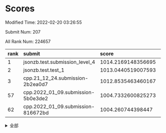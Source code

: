 # Scores

Modified Time: 2022-02-20 03:26:55

Submit Num: 207

All Rank Num: 224657

| rank |               submit               |       score        |       sigma        | pk_num |
| :--- | :--------------------------------- | :----------------- | :----------------- | :----- |
| 1    | jsonzb.test.submission_level_4     | 1014.2169148356695 | 0.8081072213082481 | 4336   |
| 2    | jsonzb.test.test_1                 | 1013.0440519007593 | 0.8021373538209005 | 4338   |
| 3    | cpp.21_12_24.submission-2b2ea0d7   | 1012.8535463460167 | 0.7917389541664182 | 4342   |
| 57   | cpp.2022_01_09.submission-5b0e3de2 | 1004.7332600825273 | 0.714873681524138  | 4339   |
| 62   | cpp.2022_01_09.submission-816672bd | 1004.260744398447  | 0.7268679910245405 | 4338   |


<details>
<summary>全部</summary>

| rank |                 submit                 |       score        |       sigma        | pk_num |
| :--- | :------------------------------------- | :----------------- | :----------------- | :----- |
| 1    | jsonzb.test.submission_level_4         | 1014.2169148356695 | 0.8081072213082481 | 4336   |
| 2    | jsonzb.test.test_1                     | 1013.0440519007593 | 0.8021373538209005 | 4338   |
| 3    | cpp.21_12_24.submission-2b2ea0d7       | 1012.8535463460167 | 0.7917389541664182 | 4342   |
| 4    | gobigger.level_3.submission_level_3_33 | 1011.9399009759013 | 0.787977377302184  | 4337   |
| 5    | gobigger.level_3.submission_level_3_48 | 1011.5548777093277 | 0.7667610532950596 | 4340   |
| 6    | gobigger.level_3.submission_level_3_1  | 1011.5003983667781 | 0.7610899985178723 | 4341   |
| 7    | gobigger.level_3.submission_level_3_6  | 1011.4488463132349 | 0.7880115661739969 | 4341   |
| 8    | gobigger.level_3.submission_level_3_47 | 1011.2348863317937 | 0.7879145203870422 | 4341   |
| 9    | gobigger.level_3.submission_level_3_2  | 1011.1389143445109 | 0.7576182645310425 | 4345   |
| 10   | gobigger.level_3.submission_level_3_36 | 1010.8599858666728 | 0.7751916465526852 | 4341   |
| 11   | gobigger.level_3.submission_level_3_49 | 1010.8318546263206 | 0.7619798006009194 | 4340   |
| 12   | gobigger.level_3.submission_level_3_7  | 1010.8251116229223 | 0.7648773667254046 | 4342   |
| 13   | gobigger.level_3.submission_level_3_37 | 1010.6334933587041 | 0.7600433882763232 | 4338   |
| 14   | gobigger.level_3.submission_level_3_8  | 1010.6083437354682 | 0.76227427616539   | 4338   |
| 15   | gobigger.level_3.submission_level_3_42 | 1010.4089130190767 | 0.7584265308710013 | 4336   |
| 16   | gobigger.level_3.submission_level_3_4  | 1010.361967815981  | 0.7774405540770303 | 4344   |
| 17   | gobigger.level_3.submission_level_3_44 | 1010.2831140493853 | 0.7643480747592585 | 4341   |
| 18   | gobigger.level_3.submission_level_3_24 | 1010.2654535209376 | 0.7660795606880402 | 4334   |
| 19   | gobigger.level_3.submission_level_3_32 | 1010.2596859609638 | 0.7485177240191302 | 4345   |
| 20   | gobigger.level_3.submission_level_3_38 | 1010.2384468784327 | 0.7504142874599009 | 4341   |
| 21   | gobigger.level_3.submission_level_3_25 | 1010.2206712831949 | 0.7501059834859523 | 4347   |
| 22   | gobigger.level_3.submission_level_3_39 | 1010.1869123012764 | 0.759152150796396  | 4343   |
| 23   | gobigger.level_3.submission_level_3_10 | 1010.008137957664  | 0.7393164919101404 | 4339   |
| 24   | gobigger.level_3.submission_level_3_16 | 1009.9944350794156 | 0.7618596134513267 | 4340   |
| 25   | gobigger.level_3.submission_level_3_22 | 1009.9885258563581 | 0.7496192013919879 | 4339   |
| 26   | gobigger.level_3.submission_level_3_40 | 1009.9077097776967 | 0.7668740581344741 | 4347   |
| 27   | gobigger.level_3.submission_level_3_45 | 1009.8611193843631 | 0.7514078661760136 | 4343   |
| 28   | gobigger.level_3.submission_level_3_3  | 1009.8446927079248 | 0.7540934324920351 | 4340   |
| 29   | gobigger.level_3.submission_level_3_21 | 1009.8377592471265 | 0.7818847766527907 | 4345   |
| 30   | gobigger.level_3.submission_level_3_11 | 1009.7657728790177 | 0.7357528533881484 | 4342   |
| 31   | gobigger.level_3.submission_level_3_41 | 1009.6765437051133 | 0.7616659532213497 | 4342   |
| 32   | gobigger.level_3.submission_level_3_12 | 1009.6476846991079 | 0.7406742457505462 | 4343   |
| 33   | gobigger.level_3.submission_level_3_35 | 1009.6286452341952 | 0.7567094763014622 | 4342   |
| 34   | gobigger.level_3.submission_level_3_18 | 1009.520951033069  | 0.7599951864090634 | 4339   |
| 35   | gobigger.level_3.submission_level_3_13 | 1009.500419459565  | 0.7454901663731281 | 4344   |
| 36   | gobigger.level_3.submission_level_3_5  | 1009.4551857884384 | 0.7658500401366761 | 4346   |
| 37   | gobigger.level_3.submission_level_3_23 | 1009.453234115029  | 0.7576226904010219 | 4338   |
| 38   | gobigger.level_3.submission_level_3_31 | 1009.4246462824981 | 0.7460229247524349 | 4343   |
| 39   | gobigger.level_3.submission_level_3_46 | 1009.376583777667  | 0.753280421405817  | 4337   |
| 40   | gobigger.level_3.submission_level_3_9  | 1009.2952131745066 | 0.7455564877174301 | 4344   |
| 41   | gobigger.level_3.submission_level_3_17 | 1009.2201261763647 | 0.7366859021053499 | 4342   |
| 42   | gobigger.level_3.submission_level_3_19 | 1009.1437681155433 | 0.7676368020956051 | 4340   |
| 43   | gobigger.level_3.submission_level_3_26 | 1009.0738978009475 | 0.7439895404528144 | 4346   |
| 44   | gobigger.level_3.submission_level_3_28 | 1009.0260717849593 | 0.7608971912882535 | 4334   |
| 45   | gobigger.level_3.submission_level_3_27 | 1008.963550305869  | 0.7509782684061552 | 4346   |
| 46   | gobigger.level_3.submission_level_3_0  | 1008.8656205221312 | 0.7651888572914044 | 4343   |
| 47   | gobigger.level_3.submission_level_3_15 | 1008.8009371878943 | 0.750862554822922  | 4337   |
| 48   | gobigger.level_3.submission_level_3_43 | 1008.7682212786866 | 0.7487742301215609 | 4341   |
| 49   | gobigger.level_3.submission_level_3_34 | 1008.7600853536828 | 0.7604162670187933 | 4342   |
| 50   | gobigger.level_3.submission_level_3_30 | 1008.7410916093589 | 0.740815826602461  | 4343   |
| 51   | gobigger.level_3.submission_level_3_14 | 1008.3738225255914 | 0.7509043641969173 | 4341   |
| 52   | gobigger.level_3.submission_level_3_20 | 1008.1857361347934 | 0.7489643409440013 | 4339   |
| 53   | gobigger.level_3.submission_level_3_29 | 1008.0434829291929 | 0.7551873094774817 | 4343   |
| 54   | gobigger.level_1.submission_level_1_29 | 1005.2630178439036 | 0.7213956797615725 | 4340   |
| 55   | gobigger.level_1.submission_level_1_43 | 1004.9246665031341 | 0.7099297525387247 | 4342   |
| 56   | gobigger.level_1.submission_level_1_15 | 1004.8259561182974 | 0.7114068818069808 | 4346   |
| 57   | cpp.2022_01_09.submission-5b0e3de2     | 1004.7332600825273 | 0.714873681524138  | 4339   |
| 58   | gobigger.level_1.submission_level_1_47 | 1004.7048145518028 | 0.7226086840001642 | 4341   |
| 59   | gobigger.level_1.submission_level_1_8  | 1004.6839282289844 | 0.7159868464844897 | 4343   |
| 60   | gobigger.level_1.submission_level_1_23 | 1004.4830952512939 | 0.72492617786505   | 4340   |
| 61   | gobigger.level_1.submission_level_1_17 | 1004.3491092486813 | 0.7159679902970412 | 4340   |
| 62   | cpp.2022_01_09.submission-816672bd     | 1004.260744398447  | 0.7268679910245405 | 4338   |
| 63   | gobigger.level_1.submission_level_1_11 | 1004.2436255612333 | 0.7131759552695768 | 4343   |
| 64   | gobigger.level_1.submission_level_1_33 | 1004.2147439621368 | 0.7153092301101622 | 4337   |
| 65   | gobigger.level_1.submission_level_1_13 | 1004.1225243422257 | 0.7262426995468939 | 4346   |
| 66   | gobigger.level_1.submission_level_1_4  | 1004.0811706478258 | 0.716657070976943  | 4339   |
| 67   | gobigger.level_1.submission_level_1_22 | 1004.0538107069146 | 0.709100173859057  | 4338   |
| 68   | gobigger.level_1.submission_level_1_34 | 1004.0281569439679 | 0.7154628855099763 | 4341   |
| 69   | gobigger.level_1.submission_level_1_9  | 1003.9375583070797 | 0.7241142376796315 | 4345   |
| 70   | gobigger.level_1.submission_level_1_35 | 1003.9091392633123 | 0.7152385948949417 | 4346   |
| 71   | gobigger.level_1.submission_level_1_14 | 1003.8081715934886 | 0.7208619944840385 | 4336   |
| 72   | gobigger.level_1.submission_level_1_6  | 1003.7907094860275 | 0.7174828146496334 | 4341   |
| 73   | gobigger.level_1.submission_level_1_41 | 1003.7400279192517 | 0.7087585061364778 | 4344   |
| 74   | gobigger.level_1.submission_level_1_36 | 1003.7001129169379 | 0.7071435894880526 | 4341   |
| 75   | gobigger.level_1.submission_level_1_1  | 1003.4419128105917 | 0.7197543973598657 | 4339   |
| 76   | gobigger.level_1.submission_level_1_7  | 1003.4050041578677 | 0.7188565008854314 | 4342   |
| 77   | gobigger.level_1.submission_level_1_27 | 1003.4046889487838 | 0.7166316616064737 | 4333   |
| 78   | gobigger.level_1.submission_level_1_42 | 1003.3664889619834 | 0.7165179615594686 | 4343   |
| 79   | gobigger.level_1.submission_level_1_25 | 1003.3060613391868 | 0.7222935795711148 | 4347   |
| 80   | gobigger.level_1.submission_level_1_44 | 1003.2934212726274 | 0.7094060618120344 | 4342   |
| 81   | gobigger.level_1.submission_level_1_32 | 1003.2695640127894 | 0.7128160170403913 | 4341   |
| 82   | gobigger.level_1.submission_level_1_38 | 1003.2405894544767 | 0.7087077275439672 | 4339   |
| 83   | gobigger.level_1.submission_level_1_26 | 1003.2262733077138 | 0.7072222402249507 | 4342   |
| 84   | gobigger.level_1.submission_level_1_19 | 1003.2015989189485 | 0.7351427034459423 | 4342   |
| 85   | gobigger.level_1.submission_level_1_37 | 1003.1815681795407 | 0.7156885318632041 | 4339   |
| 86   | gobigger.level_1.submission_level_1_21 | 1003.1109861086617 | 0.7220280365538256 | 4343   |
| 87   | gobigger.level_1.submission_level_1_40 | 1003.0715316609444 | 0.7044699997227843 | 4344   |
| 88   | gobigger.level_1.submission_level_1_12 | 1003.0005773571697 | 0.715632439520974  | 4338   |
| 89   | gobigger.level_1.submission_level_1_10 | 1002.9789258773698 | 0.7179060213093231 | 4340   |
| 90   | gobigger.level_1.submission_level_1_28 | 1002.9623855766715 | 0.7067096725529766 | 4343   |
| 91   | gobigger.level_1.submission_level_1_2  | 1002.954530626563  | 0.714384486560479  | 4342   |
| 92   | gobigger.level_1.submission_level_1_0  | 1002.9470176675627 | 0.7185906308351766 | 4345   |
| 93   | gobigger.level_1.submission_level_1_45 | 1002.8112938013969 | 0.7193655956504722 | 4338   |
| 94   | gobigger.level_1.submission_level_1_20 | 1002.7336802491272 | 0.7161141471087603 | 4345   |
| 95   | gobigger.level_1.submission_level_1_5  | 1002.6809936458723 | 0.7129016128922018 | 4343   |
| 96   | gobigger.level_1.submission_level_1_31 | 1002.4684023712879 | 0.7129248211582295 | 4340   |
| 97   | gobigger.level_1.submission_level_1_39 | 1002.4664490949718 | 0.7092174001953414 | 4341   |
| 98   | gobigger.level_1.submission_level_1_24 | 1002.3978499392091 | 0.7115323599772113 | 4340   |
| 99   | gobigger.level_1.submission_level_1_16 | 1002.254783538006  | 0.7134606400814786 | 4336   |
| 100  | gobigger.level_1.submission_level_1_3  | 1002.1280136890432 | 0.7111845521884437 | 4341   |
| 101  | gobigger.level_1.submission_level_1_30 | 1002.1186199345129 | 0.7179753005719903 | 4339   |
| 102  | gobigger.level_1.submission_level_1_48 | 1001.9796810658885 | 0.7043412436047185 | 4341   |
| 103  | gobigger.level_1.submission_level_1_46 | 1001.8651687668502 | 0.7065955124786811 | 4343   |
| 104  | gobigger.level_1.submission_level_1_18 | 1001.7628993679216 | 0.7130242045599529 | 4334   |
| 105  | gobigger.level_1.submission_level_1_49 | 1001.4851917274318 | 0.7117601831226604 | 4346   |
| 106  | gobigger.random.submission_random_21   | 998.2319416808087  | 0.7150327844916169 | 4340   |
| 107  | gobigger.random.submission_random_23   | 997.6771497997365  | 0.7097170526198632 | 4341   |
| 108  | gobigger.random.submission_random_32   | 997.511733470518   | 0.7032254787715121 | 4336   |
| 109  | gobigger.random.submission_random_24   | 996.9135986421677  | 0.7142254385730421 | 4342   |
| 110  | gobigger.random.submission_random_4    | 996.8517344307232  | 0.717084140622685  | 4342   |
| 111  | gobigger.random.submission_random_33   | 996.6967466749685  | 0.7125211017076236 | 4342   |
| 112  | gobigger.random.submission_random_43   | 996.6607384500104  | 0.707875913556165  | 4341   |
| 113  | gobigger.random.submission_random_42   | 996.6469602309529  | 0.7123534302381399 | 4339   |
| 114  | gobigger.random.submission_random_28   | 996.5434023595209  | 0.708686650535315  | 4344   |
| 115  | gobigger.random.submission_random_10   | 996.5047503389732  | 0.7122379508939735 | 4345   |
| 116  | gobigger.random.submission_random_6    | 996.5042271656405  | 0.7142296381229015 | 4337   |
| 117  | gobigger.random.submission_random_5    | 996.4756211656137  | 0.7189820498573688 | 4345   |
| 118  | gobigger.random.submission_random_15   | 996.4602300811158  | 0.7084812227375762 | 4346   |
| 119  | gobigger.random.submission_random_29   | 996.4349191957356  | 0.7097360846038817 | 4343   |
| 120  | gobigger.random.submission_random_17   | 996.4223796262621  | 0.6974060693919432 | 4345   |
| 121  | gobigger.random.submission_random_35   | 996.2634146096757  | 0.7078671799753151 | 4342   |
| 122  | gobigger.random.submission_random_40   | 996.2616758240576  | 0.7052323284312061 | 4342   |
| 123  | gobigger.random.submission_random_26   | 996.2506378653019  | 0.7154234277840212 | 4342   |
| 124  | gobigger.random.submission_random_8    | 996.2330986221465  | 0.7239643595097182 | 4342   |
| 125  | gobigger.random.submission_random_3    | 996.2190546275244  | 0.7014116086775283 | 4337   |
| 126  | gobigger.random.submission_random_12   | 996.1946373975003  | 0.720332654068779  | 4347   |
| 127  | gobigger.random.submission_random_1    | 996.1894504692825  | 0.7114130826482774 | 4342   |
| 128  | gobigger.random.submission_random_13   | 996.0882323632627  | 0.7106337030727288 | 4347   |
| 129  | gobigger.random.submission_random_48   | 996.0771146566916  | 0.7193994165637452 | 4339   |
| 130  | gobigger.random.submission_random_30   | 995.9947038844332  | 0.709127930888377  | 4341   |
| 131  | gobigger.random.submission_random_25   | 995.9768408708056  | 0.7260253400368465 | 4347   |
| 132  | gobigger.random.submission_random_34   | 995.9316558457292  | 0.7017611206783492 | 4337   |
| 133  | gobigger.random.submission_random_2    | 995.8155432711739  | 0.7091471671746817 | 4342   |
| 134  | gobigger.random.submission_random_14   | 995.7044137768763  | 0.7108711474127455 | 4347   |
| 135  | gobigger.random.submission_random_11   | 995.6867729697512  | 0.7122904263598481 | 4341   |
| 136  | gobigger.random.submission_random_36   | 995.6473917653226  | 0.7071428692069882 | 4342   |
| 137  | gobigger.random.submission_random_19   | 995.6444294556952  | 0.716653804341144  | 4339   |
| 138  | gobigger.random.submission_random_44   | 995.6135737178072  | 0.7172842629652844 | 4347   |
| 139  | gobigger.random.submission_random_16   | 995.5306372660671  | 0.7132067956727126 | 4343   |
| 140  | gobigger.random.submission_random_31   | 995.4936822660819  | 0.712947073575051  | 4337   |
| 141  | gobigger.random.submission_random_41   | 995.4640208566893  | 0.7056579488242156 | 4339   |
| 142  | gobigger.random.submission_random_47   | 995.436701968549   | 0.7262750471921284 | 4344   |
| 143  | gobigger.random.submission_random_7    | 995.4058430027401  | 0.7151585628136455 | 4340   |
| 144  | gobigger.random.submission_random_27   | 995.3957110280026  | 0.7269405115544979 | 4337   |
| 145  | gobigger.random.submission_random_38   | 995.3939607979264  | 0.7075601808641553 | 4341   |
| 146  | gobigger.random.submission_random_49   | 995.3774915754685  | 0.7283364122318244 | 4342   |
| 147  | gobigger.random.submission_random_45   | 995.3221962782113  | 0.7067555289833494 | 4339   |
| 148  | gobigger.random.submission_random_20   | 995.2786076912408  | 0.7125833661820477 | 4344   |
| 149  | gobigger.random.submission_random_37   | 995.2775356727174  | 0.7030275109764084 | 4345   |
| 150  | gobigger.random.submission_random_39   | 995.2647118198498  | 0.7184496743717762 | 4342   |
| 151  | gobigger.random.submission_random_46   | 995.230126839666   | 0.7148072898478754 | 4337   |
| 152  | gobigger.random.submission_random_0    | 995.165599266481   | 0.7148551887450706 | 4343   |
| 153  | gobigger.random.submission_random_18   | 995.0171517120197  | 0.7052366178404093 | 4340   |
| 154  | gobigger.random.submission_random_22   | 994.9688791612735  | 0.7326281121307507 | 4344   |
| 155  | gobigger.random.submission_random_9    | 994.3395008447966  | 0.7199763811108152 | 4337   |
| 156  | gobigger.level_2.submission_level_2_28 | 994.1782178401762  | 0.7207758054756433 | 4337   |
| 157  | gobigger.level_2.submission_level_2_11 | 994.1691783320498  | 0.7219857961130284 | 4345   |
| 158  | gobigger.level_2.submission_level_2_17 | 993.860085638949   | 0.7352984922341076 | 4341   |
| 159  | gobigger.level_2.submission_level_2_20 | 993.4721027279722  | 0.7625799815514587 | 4342   |
| 160  | gobigger.level_2.submission_level_2_38 | 993.3887650625402  | 0.753549223051898  | 4344   |
| 161  | gobigger.level_2.submission_level_2_13 | 993.3336307612998  | 0.7435773677999851 | 4335   |
| 162  | gobigger.level_2.submission_level_2_10 | 993.1772955154926  | 0.7422951297022667 | 4341   |
| 163  | gobigger.level_2.submission_level_2_47 | 993.0525102616766  | 0.7422207482927728 | 4342   |
| 164  | gobigger.level_2.submission_level_2_24 | 993.013461469923   | 0.7341603929214581 | 4340   |
| 165  | gobigger.level_2.submission_level_2_37 | 992.925955186596   | 0.73445049006037   | 4341   |
| 166  | gobigger.level_2.submission_level_2_43 | 992.8092635899762  | 0.7486220651950563 | 4337   |
| 167  | gobigger.level_2.submission_level_2_30 | 992.7691003600307  | 0.7527188777278453 | 4336   |
| 168  | gobigger.level_2.submission_level_2_49 | 992.7641184027814  | 0.7564350128772447 | 4345   |
| 169  | gobigger.level_2.submission_level_2_2  | 992.7385618854504  | 0.735178062285359  | 4340   |
| 170  | gobigger.level_2.submission_level_2_22 | 992.6668584646831  | 0.745047291947099  | 4338   |
| 171  | gobigger.level_2.submission_level_2_31 | 992.6305802081727  | 0.7202263868916028 | 4340   |
| 172  | gobigger.level_2.submission_level_2_27 | 992.4781764354094  | 0.7357256114912089 | 4340   |
| 173  | gobigger.level_2.submission_level_2_34 | 992.3319570347145  | 0.7248966198493503 | 4340   |
| 174  | gobigger.level_2.submission_level_2_19 | 992.3274987519706  | 0.7431667939835424 | 4346   |
| 175  | gobigger.level_2.submission_level_2_44 | 992.319231993762   | 0.7420752457954898 | 4336   |
| 176  | gobigger.level_2.submission_level_2_23 | 992.2626605926788  | 0.7354049491365808 | 4343   |
| 177  | gobigger.level_2.submission_level_2_26 | 992.2471518487797  | 0.7445484503241769 | 4339   |
| 178  | gobigger.level_2.submission_level_2_4  | 992.2418883906552  | 0.7425003148907813 | 4344   |
| 179  | gobigger.level_2.submission_level_2_36 | 992.2417427931732  | 0.7522023962733051 | 4341   |
| 180  | gobigger.level_2.submission_level_2_7  | 992.1464159770356  | 0.7443693751207988 | 4347   |
| 181  | gobigger.level_2.submission_level_2_0  | 992.0855155070961  | 0.7383530639126817 | 4343   |
| 182  | gobigger.level_2.submission_level_2_33 | 991.9172380765702  | 0.7463691786474812 | 4340   |
| 183  | gobigger.level_2.submission_level_2_15 | 991.8758482936029  | 0.7484433073734669 | 4342   |
| 184  | gobigger.level_2.submission_level_2_42 | 991.7649814791279  | 0.7443576152053603 | 4342   |
| 185  | gobigger.level_2.submission_level_2_8  | 991.7174887414565  | 0.7340284486034822 | 4342   |
| 186  | gobigger.level_2.submission_level_2_6  | 991.688664055475   | 0.7520194593134459 | 4339   |
| 187  | gobigger.level_2.submission_level_2_35 | 991.6443510276947  | 0.7387842102803813 | 4348   |
| 188  | gobigger.level_2.submission_level_2_46 | 991.6269899976168  | 0.7414831132702572 | 4345   |
| 189  | gobigger.level_2.submission_level_2_3  | 991.6242818671933  | 0.7513930040475373 | 4341   |
| 190  | gobigger.level_2.submission_level_2_1  | 991.4185902796507  | 0.75243235626661   | 4337   |
| 191  | gobigger.level_2.submission_level_2_40 | 991.4004589171899  | 0.7468543431716679 | 4338   |
| 192  | gobigger.level_2.submission_level_2_48 | 991.2635689451042  | 0.7834830427835964 | 4345   |
| 193  | gobigger.level_2.submission_level_2_16 | 991.2313910037832  | 0.7705669318246856 | 4340   |
| 194  | gobigger.level_2.submission_level_2_12 | 991.2301268368321  | 0.7703782758952611 | 4339   |
| 195  | gobigger.level_2.submission_level_2_39 | 991.2158611075197  | 0.7535281423514638 | 4341   |
| 196  | gobigger.level_2.submission_level_2_32 | 991.199743252085   | 0.7659319748102502 | 4341   |
| 197  | gobigger.level_2.submission_level_2_18 | 991.1574168439524  | 0.7614520550006357 | 4339   |
| 198  | gobigger.level_2.submission_level_2_14 | 990.9951298990782  | 0.7467635328928971 | 4340   |
| 199  | gobigger.level_2.submission_level_2_21 | 990.7329065728849  | 0.7591370368428734 | 4341   |
| 200  | gobigger.level_2.submission_level_2_25 | 990.7280619740869  | 0.7574118422158571 | 4341   |
| 201  | gobigger.level_2.submission_level_2_9  | 990.6756578759531  | 0.7473379581689714 | 4339   |
| 202  | gobigger.level_2.submission_level_2_5  | 990.653674550422   | 0.7724597940540648 | 4345   |
| 203  | gobigger.level_2.submission_level_2_29 | 990.4955625885347  | 0.7558730027037498 | 4338   |
| 204  | gobigger.level_2.submission_level_2_41 | 990.279008636386   | 0.7780959997144801 | 4341   |
| 205  | gobigger.level_2.submission_level_2_45 | 989.5346907526197  | 0.7839386819570529 | 4340   |
| 206  | gobigger.none.submission_none_0        | 978.1416686515456  | 1.3112279827667097 | 4337   |
| 207  | gobigger.none.submission_none_1        | 977.7937084442231  | 1.2962017188043957 | 4344   |

</details>